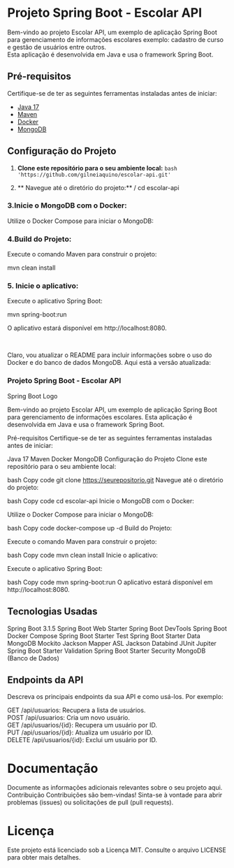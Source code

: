 # Projeto Spring Boot - Escolar API
 
Bem-vindo ao projeto Escolar API, um exemplo de aplicação Spring Boot para gerenciamento de informações escolares exemplo: cadastro de curso e gestão de usuários entre outros. \
Esta aplicação é desenvolvida em Java e usa o framework Spring Boot.

## Pré-requisitos

Certifique-se de ter as seguintes ferramentas instaladas antes de iniciar:

- [Java 17](https://adoptopenjdk.net/)
- [Maven](https://maven.apache.org/)
- [Docker](https://www.docker.com/)
- [MongoDB](https://www.mongodb.com/)


## Configuração do Projeto

1. **Clone este repositório para o seu ambiente local:**
`bash
'https://github.com/gilneiaquino/escolar-api.git'
`

2. ** Navegue até o diretório do projeto:**
/
cd escolar-api

### 3.Inicie o MongoDB com o Docker:


Utilize o Docker Compose para iniciar o MongoDB:

### 4.Build do Projeto:
Execute o comando Maven para construir o projeto:

mvn clean install

### 5. Inicie o aplicativo:
Execute o aplicativo Spring Boot:

mvn spring-boot:run

O aplicativo estará disponível em http://localhost:8080.

<br> 

Claro, vou atualizar o README para incluir informações sobre o uso do Docker e do banco de dados MongoDB. Aqui está a versão atualizada:

### Projeto Spring Boot - Escolar API
Spring Boot Logo

 Bem-vindo ao projeto Escolar API, um exemplo de aplicação Spring Boot para gerenciamento de informações escolares. Esta aplicação é desenvolvida em Java e usa o framework Spring Boot.

Pré-requisitos
Certifique-se de ter as seguintes ferramentas instaladas antes de iniciar:

Java 17
Maven
Docker
MongoDB
Configuração do Projeto
Clone este repositório para o seu ambiente local:

bash
Copy code
git clone https://seurepositorio.git
Navegue até o diretório do projeto:

bash
Copy code
cd escolar-api
Inicie o MongoDB com o Docker:

Utilize o Docker Compose para iniciar o MongoDB:

bash
Copy code
docker-compose up -d
Build do Projeto:

Execute o comando Maven para construir o projeto:

bash
Copy code
mvn clean install
Inicie o aplicativo:

Execute o aplicativo Spring Boot:

bash
Copy code
mvn spring-boot:run
O aplicativo estará disponível em http://localhost:8080.

## Tecnologias Usadas

Spring Boot 3.1.5
Spring Boot Web Starter
Spring Boot DevTools
Spring Boot Docker Compose
Spring Boot Starter Test
Spring Boot Starter Data MongoDB
Mockito
Jackson Mapper ASL
Jackson Databind
JUnit Jupiter
Spring Boot Starter Validation
Spring Boot Starter Security
MongoDB (Banco de Dados)

## Endpoints da API
Descreva os principais endpoints da sua API e como usá-los. Por exemplo:

GET /api/usuarios: Recupera a lista de usuários. <br>
POST /api/usuarios: Cria um novo usuário.<br>
GET /api/usuarios/{id}: Recupera um usuário por ID.<br>
PUT /api/usuarios/{id}: Atualiza um usuário por ID.<br>
DELETE /api/usuarios/{id}: Exclui um usuário por ID.<br>

# Documentação
Documente as informações adicionais relevantes sobre o seu projeto aqui.
Contribuição
Contribuições são bem-vindas! Sinta-se à vontade para abrir problemas (issues) ou solicitações de pull (pull requests).

# Licença
Este projeto está licenciado sob a Licença MIT. Consulte o arquivo LICENSE para obter mais detalhes.

